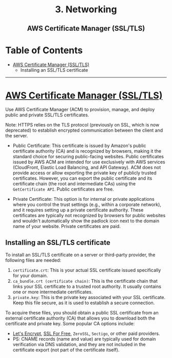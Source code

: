 <div align='center'>
  <h1> 3. Networking </h1>
  <h2> AWS Certificate Manager (SSL/TLS) </h2>
</div>

# Table of Contents

- [AWS Certificate Manager (SSL/TLS)](#certificate-manager-ssltls)
  - Installing an SSL/TLS certificate

---

# [AWS Certificate Manager (SSL/TLS)](https://aws.amazon.com/certificate-manager/)

Use AWS Certificate Manager (ACM) to provision, manage, and deploy public and private SSL/TLS certificates.

Note: HTTPS relies on the TLS protocol (previously on SSL, which is now deprecated) to establish encrypted communication between the client and the server.

- Public Certificate: This certificate is issued by Amazon's public certificate authority (CA) and is recognized by browsers, making it the standard choice for securing public-facing websites. Public certificates issued by AWS ACM are intended for use exclusively with AWS services (CloudFront, Elastic Load Balancing, and API Gateway). ACM does not provide access or allow exporting the private key of publicly trusted certificates. However, you can export the public certificate and its certificate chain (the root and intermediate CAs) using the `GetCertificate API`. Public certificates are free.

- Private Certificate: This option is for internal or private applications where you control the trust settings (e.g., within a corporate network), and it requires setting up a private certificate authority. These certificates are typically not recognized by browsers for public websites and wouldn't automatically show the padlock icon next to the domain name of your website. Private certificates are paid.

## Installing an SSL/TLS certificate

To install an SSL/TLS certificate on a server or third-party provider, the following files are needed:

1. `certificate.crt`: This is your actual SSL certificate issued specifically for your domain.
2. `ca_bundle.crt (certificate chain)`: This is the certificate chain that links your SSL certificate to a trusted root authority. It usually contains one or more intermediate certificates.
3. `private.key`: This is the private key associated with your SSL certificate. Keep this file secure, as it is used to establish a secure connection.

To acquire these files, you should obtain a public SSL certificate from an external certificate authority (CA) that allows you to download both the certificate and private key. Some popular CA options include:

- [Let's Encrypt](https://letsencrypt.org/getting-started/), [SSL For Free](https://www.sslforfree.com), `ZeroSSL`, `Sectigo`, or other paid providers.
- PS: CNAME records (name and value) are typically used for domain verification via DNS validation, and they are not included in the certificate export (not part of the certificate itself).

